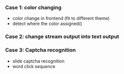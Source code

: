 
### Case 1: color changing
- color change in frontend (fit to different theme)
- detect where the color assigned()

### Case 2: change stream output into text output

### Case 3: Captcha recognition
- slide captcha recognition
- word click sequence 
